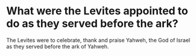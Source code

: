 # What were the Levites appointed to do as they served before the ark?

The Levites were to celebrate, thank and praise Yahweh, the God of Israel as they served before the ark of Yahweh.
